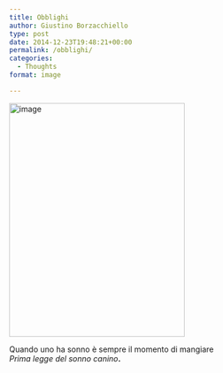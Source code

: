 ```yaml
---
title: Obblighi
author: Giustino Borzacchiello
type: post
date: 2014-12-23T19:48:21+00:00
permalink: /obblighi/
categories:
  - Thoughts
format: image

---
```

[<img class="alignnone " title="wp-1419363927063.jpg" src="https://i1.wp.com/v1.giustino.blog/wp-content/uploads/2014/12/wpid-wp-1419363927063.jpg?resize=317%2C423" alt="image" width="317" height="423" data-recalc-dims="1" />][1]

Quando uno ha sonno è sempre il momento di mangiare  
_Prima legge del sonno canino_**.**

 [1]: https://i1.wp.com/v1.giustino.blog/wp-content/uploads/2014/12/wpid-wp-1419363927063.jpg
